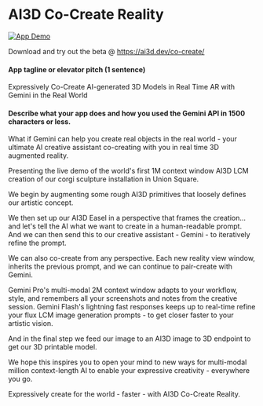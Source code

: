 # AI3D Co-Create Reality

[![App Demo](https://i.gyazo.com/10d994d6c6a156562ae4a37b74b6de2b.gif)](https://www.youtube.com/watch?v=wz4zXq8n8p8)

Download and try out the beta @ https://ai3d.dev/co-create/ 
 
#### App tagline or elevator pitch (1 sentence)

Expressively Co-Create AI-generated 3D Models in Real Time AR with Gemini in the Real World

#### Describe what your app does and how you used the Gemini API in 1500 characters or less.

What if Gemini can help you create real objects in the real world - your ultimate AI creative assistant co-creating with you in real time 3D augmented reality. 

Presenting the live demo of the world's first 1M context window AI3D LCM creation of our corgi sculpture installation in Union Square. 

We begin by augmenting some rough AI3D primitives that loosely defines our artistic concept.

We then set up our AI3D Easel in a perspective that frames the creation... and let's tell the AI what we want to create in a human-readable prompt. And we can then send this to our creative assistant - Gemini - to iteratively refine the prompt. 

We can also co-create from any perspective. Each new reality view window, inherits the previous prompt, and we can continue to pair-create with Gemini. 

Gemini Pro's multi-modal 2M context window adapts to your workflow, style, and remembers all your screenshots and notes from the creative session. Gemini Flash's lightning fast responses keeps up to real-time refine your flux LCM image generation prompts - to get closer faster to your artistic vision. 

And in the final step we feed our image to an AI3D image to 3D endpoint to get our 3D printable model. 

We hope this inspires you to open your mind to new ways for multi-modal million context-length AI to enable your expressive creativity - everywhere you go. 

Expressively create for the world - faster - with AI3D Co-Create Reality.
